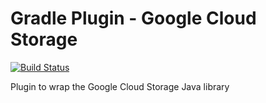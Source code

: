 # Gradle Plugin - Google Cloud Storage

[![Build Status](https://travis-ci.org/Xennis/gradle-google-cloud-storage-plugin.svg?branch=master)](https://travis-ci.org/Xennis/gradle-google-cloud-storage-plugin)

Plugin to wrap the Google Cloud Storage Java library
